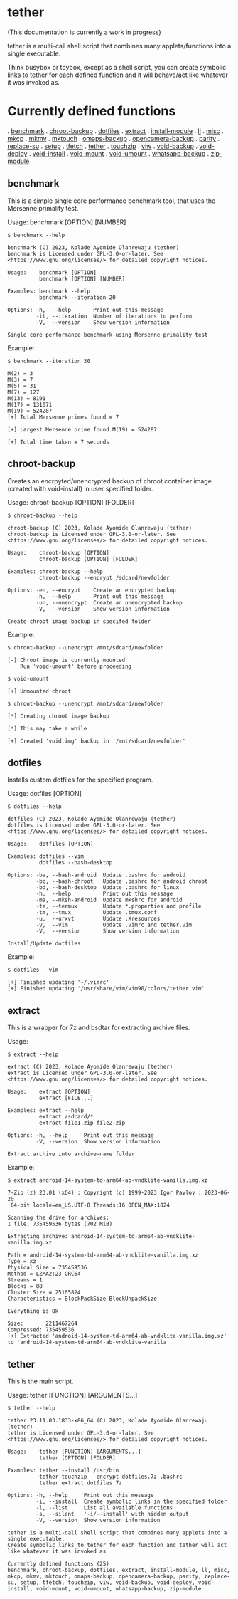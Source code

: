 # tether

(This documentation is currently a work in progress)

<p>tether is a multi-call shell script that combines many applets/functions into a single executable.</p>

<p>Think busybox or toybox, except as a shell script, you can create symbolic links to tether for each defined function and it will behave/act like whatever it was invoked as.<p>

# Currently defined functions

. [benchmark](#benchmark)
. [chroot-backup](#chroot-backup)
. [dotfiles](#dotfiles)
. [extract](#extract)
. [install-module](#install-module)
. [ll](#ll)
. [misc](#misc)
. [mkcp](#mkcp)
. [mkmv](mkmv)
. [mktouch](#mktouch)
. [omaps-backup](omaps-backup)
. [opencamera-backup](opencamera-backup)
. [parity](parity)
. [replace-su](replace-su)
. [setup](#setup)
. [tfetch](#tfetch)
. [tether](#tether)
. [touchzip](#touchzip)
. [viw](#touchzip)
. [void-backup](#void-backup)
. [void-deploy](#void-deploy)
. [void-install](void-install)
. [void-mount](void-mount)
. [void-umount](void-umount)
. [whatsapp-backup](whatsapp-backup)
. [zip-module](zip-module)

## benchmark
This is a simple single core performance benchmark tool, that uses the Mersenne primality test.

Usage: benchmark \[OPTION] \[NUMBER]
```
$ benchmark --help

benchmark (C) 2023, Kolade Ayomide Olanrewaju (tether)
benchmark is Licensed under GPL-3.0-or-later. See <https://www.gnu.org/licenses/> for detailed copyright notices.

Usage:    benchmark [OPTION]
          benchmark [OPTION] [NUMBER]

Examples: benchmark --help
          benchmark --iteration 20

Options: -h,  --help       Print out this message
         -it, --iteration  Number of iterations to perform
         -V,  --version    Show version information

Single core performance benchmark using Mersenne primality test
```

Example:
```
$ benchmark --iteration 30

M(2) = 3
M(3) = 7
M(5) = 31
M(7) = 127
M(13) = 8191
M(17) = 131071
M(19) = 524287
[+] Total Mersenne primes found = 7
 
[+] Largest Mersenne prime found M(19) = 524287
 
[+] Total time taken = 7 seconds
```

## chroot-backup
Creates an encrpyted/unencrypted backup of chroot container image (created with void-install) in user specified folder.

Usage: chroot-backup \[OPTION] \[FOLDER]
```
$ chroot-backup --help

chroot-backup (C) 2023, Kolade Ayomide Olanrewaju (tether)
chroot-backup is Licensed under GPL-3.0-or-later. See <https://www.gnu.org/licenses/> for detailed copyright notices.

Usage:    chroot-backup [OPTION]
          chroot-backup [OPTION] [FOLDER]

Examples: chroot-backup --help
          chroot-backup --encrypt /sdcard/newfolder

Options: -en, --encrypt    Create an encrypted backup
         -h,  --help       Print out this message
         -un, --unencrypt  Create an unencrypted backup
         -V,  --version    Show version information

Create chroot image backup in specifed folder
```

Example:
```
$ chroot-backup --unencrypt /mnt/sdcard/newfolder

[-] Chroot image is currently mounted
    Run 'void-umount' before proceeding

$ void-umount

[+] Unmounted chroot

$ chroot-backup --unencrypt /mnt/sdcard/newfolder

[*] Creating chroot image backup

[*] This may take a while

[+] Created 'void.img' backup in '/mnt/sdcard/newfolder'
```

## dotfiles
Installs custom dotfiles for the specified program.

Usage: dotfiles \[OPTION]
```
$ dotfiles --help

dotfiles (C) 2023, Kolade Ayomide Olanrewaju (tether)
dotfiles is Licensed under GPL-3.0-or-later. See <https://www.gnu.org/licenses/> for detailed copyright notices.

Usage:    dotfiles [OPTION]

Examples: dotfiles --vim
          dotfiles --bash-desktop

Options: -ba, --bash-android  Update .bashrc for android
         -bc, --bash-chroot   Update .bashrc for android chroot
         -bd, --bash-desktop  Update .bashrc for linux
         -h,  --help          Print out this message
         -ma, --mksh-android  Update mkshrc for android
         -te, --termux        Update *.properties and profile
         -tm, --tmux          Update .tmux.conf
         -u,  --urxvt         Update .Xresources
         -v,  --vim           Update .vimrc and tether.vim
         -V,  --version       Show version information

Install/Update dotfiles
```

Example:
```
$ dotfiles --vim

[+] Finished updating '~/.vimrc'
[+] Finished updating '/usr/share/vim/vim90/colors/tether.vim'
```

## extract

This is a wrapper for 7z and bsdtar for extracting archive files.

Usage:
```
$ extract --help

extract (C) 2023, Kolade Ayomide Olanrewaju (tether)
extract is Licensed under GPL-3.0-or-later. See <https://www.gnu.org/licenses/> for detailed copyright notices.

Usage:    extract [OPTION]
          extract [FILE...]

Examples: extract --help
          extract /sdcard/*
          extract file1.zip file2.zip

Options: -h, --help     Print out this message
         -V, --version  Show version information

Extract archive into archive-name folder
```

Example:
```
$ extract android-14-system-td-arm64-ab-vndklite-vanilla.img.xz

7-Zip (z) 23.01 (x64) : Copyright (c) 1999-2023 Igor Pavlov : 2023-06-20
 64-bit locale=en_US.UTF-8 Threads:16 OPEN_MAX:1024

Scanning the drive for archives:
1 file, 735459536 bytes (702 MiB)

Extracting archive: android-14-system-td-arm64-ab-vndklite-vanilla.img.xz
--
Path = android-14-system-td-arm64-ab-vndklite-vanilla.img.xz
Type = xz
Physical Size = 735459536
Method = LZMA2:23 CRC64
Streams = 1
Blocks = 88
Cluster Size = 25165824
Characteristics = BlockPackSize BlockUnpackSize

Everything is Ok

Size:       2211467264
Compressed: 735459536
[+] Extracted 'android-14-system-td-arm64-ab-vndklite-vanilla.img.xz' to 'android-14-system-td-arm64-ab-vndklite-vanilla'
```

## tether

This is the main script.

Usage: tether \[FUNCTION] \[ARGUMENTS...]

```
$ tether --help

tether 23.11.03.1833-x86_64 (C) 2023, Kolade Ayomide Olanrewaju (tether)
tether is Licensed under GPL-3.0-or-later. See <https://www.gnu.org/licenses/> for detailed copyright notices.

Usage:    tether [FUNCTION] [ARGUMENTS...]
          tether [OPTION] [FOLDER]

Examples: tether --install /usr/bin
          tether touchzip --encrypt dotfiles.7z .bashrc
          tether extract dotfiles.7z

Options: -h, --help     Print out this message
         -i, --install  Create symbolic links in the specified folder
         -l, --list     List all available functions
         -s, --silent   '-i/--install' with hidden output
         -V, --version  Show version information

tether is a multi-call shell script that combines many applets into a single executable.
Create symbolic links to tether for each function and tether will act like whatever it was invoked as

Currently defined functions (25)
benchmark, chroot-backup, dotfiles, extract, install-module, ll, misc, mkcp, mkmv, mktouch, omaps-backup, opencamera-backup, parity, replace-su, setup, tfetch, touchzip, viw, void-backup, void-deploy, void-install, void-mount, void-umount, whatsapp-backup, zip-module
```
